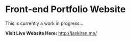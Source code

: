 # Front-end Portfolio Website 

This is currently a work in progress... 

**Visit Live Website Here:** http://jaskiran.me/ 


